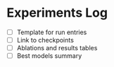 # Experiments Log

- [ ] Template for run entries
- [ ] Link to checkpoints
- [ ] Ablations and results tables
- [ ] Best models summary
